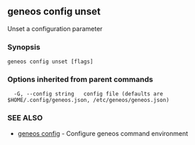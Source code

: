 ## geneos config unset

Unset a configuration parameter

### Synopsis




```
geneos config unset [flags]
```

### Options inherited from parent commands

```
  -G, --config string   config file (defaults are $HOME/.config/geneos.json, /etc/geneos/geneos.json)
```

### SEE ALSO

* [geneos config](geneos_config.md)	 - Configure geneos command environment

